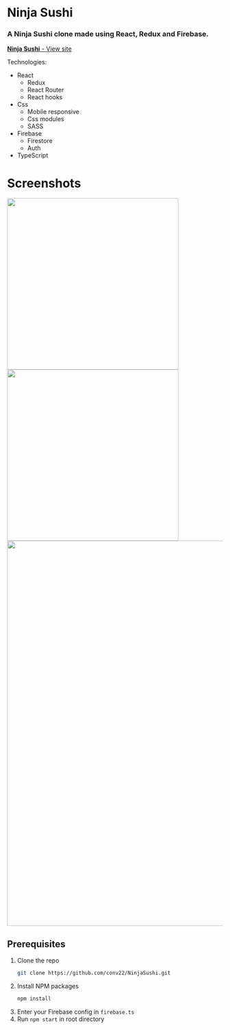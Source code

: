 # Ninja Sushi

### A Ninja Sushi clone made using React, Redux and Firebase.

<a href="https://convninja.herokuapp.com/" target="_blank" rel="noreferrer noopener"><b>Ninja Sushi</b> - View site</a>

Technologies:
* React
  - Redux
  - React Router
  - React hooks
* Css
  - Mobile responsive
  - Css modules
  - SASS
* Firebase
  - Firestore
  - Auth
* TypeScript

# Screenshots
 <img src="https://imgur.com/6kNq4lP" width="400"/>
 <img src="https://imgur.com/xKOAGU9" width="400"/>
 <img src="https://imgur.com/5ovnTqM" width="900"/>

## Prerequisites
1. Clone the repo
   ```sh
   git clone https://github.com/conv22/NinjaSushi.git
   ```
2. Install NPM packages
   ```sh
   npm install
   ```
3. Enter your Firebase config in `firebase.ts`
4. Run `npm start` in root directory
